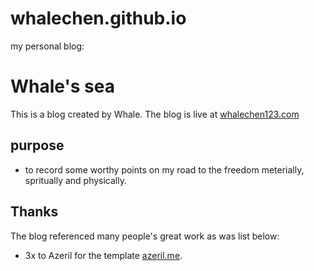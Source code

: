# whalechen.github.io
my personal blog:

# Whale's sea

This is a blog created by Whale. The blog is live at [whalechen123.com](http://whalechen123.com) 

## purpose
- to record some worthy points on my road to the freedom meterially, spritually and physically. 

## Thanks

The blog referenced many people's great work as was list below:

* 3x to Azeril for the template [azeril.me](http://azeril.me/).
